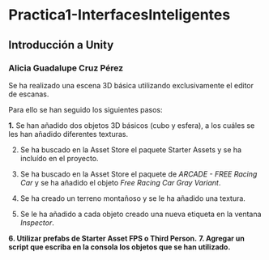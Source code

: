 # Practica1-InterfacesInteligentes
## Introducción a Unity
### Alicia Guadalupe Cruz Pérez
Se ha realizado una escena 3D básica utilizando exclusivamente el editor de escanas.

Para ello se han seguido los siguientes pasos:

**1.** Se han añadido dos objetos 3D básicos (cubo y esfera), a los cuáles se les han añadido diferentes texturas. 
   
2. Se ha buscado en la Asset Store el paquete Starter Assets y se ha incluído en el proyecto.

3. Se ha buscado en la Asset Store el paquete de *ARCADE - FREE Racing Car* y se ha añadido el objeto *Free Racing Car Gray Variant*.

4. Se ha creado un terreno montañoso y se le ha añadido una textura. 

5. Se le ha añadido a cada objeto creado una nueva etiqueta en la ventana *Inspector*.

**6. Utilizar prefabs de Starter Asset FPS o Third Person.**
**7. Agregar un script que escriba en la consola los objetos que se han utilizado.**
